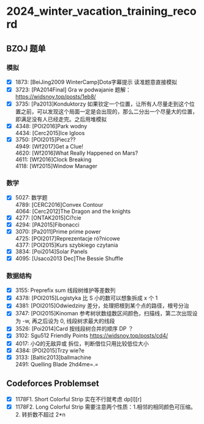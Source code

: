 # 2024_winter_vacation_training_record
## BZOJ 题单
### 模拟
- [x] 1873: [BeiJing2009 WinterCamp]Dota字幕提示 读准题意直接模拟  
- [x] 3723: [PA2014Final] Gra w podwajanie 题解：https://widsnoy.top/posts/1eb8/  
- [x] 3735: [Pa2013]Konduktorzy 如果钦定一个位置，让所有人尽量走到这个位置之前，可以发现这个局面一定是会出现的，那么二分出一个尽量大的位置，即满足没有人已经走完。之后用堆模拟  
- [x] 4348: [POI2016]Park wodny  
4434: [Cerc2015]Ice Igloos  
- [x] 3750: [POI2015]Piecz??  
4949: [Wf2017]Get a Clue!  
4620: [Wf2016]What Really Happened on Mars?  
4611: [Wf2016]Clock Breaking  
4118: [Wf2015]Window Manager  

### 数学
- [x] 5027: 数学题  
4789: [CERC2016]Convex Contour  
4064: [Cerc2012]The Dragon and the knights  
- [x] 4277: [ONTAK2015]Ci?cie  
- [x] 4294: [PA2015]Fibonacci  
- [x] 3070: [Pa2011]Prime prime power  
4725: [POI2017]Reprezentacje ró?nicowe  
4377: [POI2015]Kurs szybkiego czytania  
- [x] 3834: [Poi2014]Solar Panels  
- [x] 4095: [Usaco2013 Dec]The Bessie Shuffle  

### 数据结构
- [x] 3155: Preprefix sum  线段树维护等差数列  
- [x] 4378: [POI2015]Logistyka  比 S 小的数可以想象拆成 x 个 1  
- [x] 4381: [POI2015]Odwiedziny  差分，处理把根到某个点的路径，根号分治  
- [x] 3747: [POI2015]Kinoman  参考树状数组数区间颜色，扫描线，第二次出现设为 -w, 再之后设为 0, 线段树求最大的线段  
- [x] 3526: [Poi2014]Card  按线段树合并的顺序 DP ？  
- [x] 3102: Sgu512 Friendly Points  https://widsnoy.top/posts/cd4/   
- [x] 4017: 小Q的无敌异或  拆位，判断借位只用比较低位大小  
- [x] 4384: [POI2015]Trzy wie?e  
- [x] 3133: [Baltic2013]ballmachine  
2491: Quelling Blade  2hd4me=.=  

## Codeforces Problemset
- [x] 1178F1. Short Colorful Strip 实在不行就考虑 dp[l][r]  
- [x] 1178F2. Long Colorful Strip 需要注意两个性质：1.相邻的相同颜色可压缩。2. 转折数不超过 2*n
